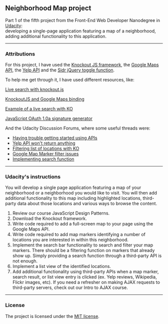 ## Neighborhood Map project

Part 1 of the fifth project from the Front-End Web Developer Nanodegree in <a href="https://www.udacity.com" target="_blank">Udacity</a>: 
<br>
developing a single-page application featuring a map of a neighborhood, adding additional functionality to this application.

-------------------

### Attributions

For this project, I have used the [Knockout JS framework](http://knockoutjs.com/), the [Google Maps API](https://developers.google.com/maps/), the [Yelp API](https://www.yelp.com/developers/documentation/v2/overview) and the [Sidr jQuery toggle function](https://www.berriart.com/sidr/).

To help me get through it, I have used different resources, like: 

[Live search with knockout.js](http://opensoul.org/2011/06/23/live-search-with-knockoutjs/)

[KnockoutJS and Google Maps binding](http://www.hoonzis.com/knockoutjs-and-google-maps-binding/)

[Example of a live search with KO](https://jsfiddle.net/2q8Gn/)

[JavaScript OAuth 1.0a signature generator](https://github.com/bettiolo/oauth-signature-js)

And the Udacity Discussion Forums, where some useful threads were: 
- [Having trouble getting started using APIs](https://discussions.udacity.com/t/im-having-trouble-getting-started-using-apis/13597)
- [Yelp API won't return anything](https://discussions.udacity.com/t/yelp-api-wont-return-anything-but-i-get-request-is-correct/28844)
- [Filtering list of locations with KO](https://discussions.udacity.com/t/filtering-my-list-of-locations-with-ko/38858)
- [Google Map Marker filter issues](https://discussions.udacity.com/t/google-map-marker-filter-issues/15244)
- [Implementing search function](https://discussions.udacity.com/t/implementing-the-search-function/42420)

-----------------------------

### Udacity's instructions

You will develop a single page application featuring a map of your neighborhood or a neighborhood you would like to visit. You will then add additional functionality to this map including highlighted locations, third-party data about those locations and various ways to browse the content.

1. Review our course JavaScript Design Patterns.
2. Download the Knockout framework.
3. Write code required to add a full-screen map to your page using the Google Maps API.
4. Write code required to add map markers identifying a number of locations you are interested in within this neighborhood.
5. Implement the search bar functionality to search and filter your map markers. There should be a filtering function on markers that already show up. Simply providing a search function through a third-party API is not enough.
6. Implement a list view of the identified locations.
7. Add additional functionality using third-party APIs when a map marker, search result, or list view entry is clicked (ex. Yelp reviews, Wikipedia, Flickr images, etc). If you need a refresher on making AJAX requests to third-party servers, check out our Intro to AJAX course.

---------------------

### License

The project is licensed under the [MIT license](license.txt).
